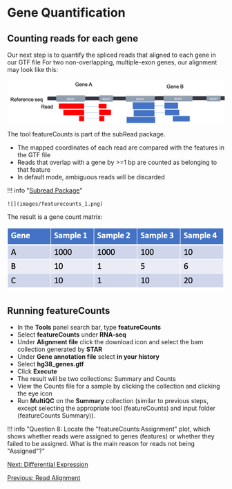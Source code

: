 # Gene Quantification

## Counting reads for each gene
Our next step is to quantify the spliced reads that aligned to each gene in our GTF file
For two non-overlapping, multiple-exon genes, our alignment may look like this:

![](images/featurecounts_0.png)


The tool featureCounts is part of the subRead package.
- The mapped coordinates of each read are compared with the features in the GTF file
- Reads that overlap with a gene by >=1 bp are counted as belonging to that feature 
- In default mode, ambiguous reads will be discarded

!!! info "[Subread Package](http://subread.sourceforge.net/)"

    ![](images/featurecounts_1.png)


The result is a gene count matrix:

![](images/featurecounts_2.png)


## Running featureCounts
- In the **Tools** panel search bar, type **featureCounts**
- Select **featureCounts** under **RNA-seq**
- Under **Alignment file** click the download icon and select the bam collection generated by **STAR**
- Under **Gene annotation file** select **in your history**
- Select **hg38_genes.gtf**
- Click **Execute**
- The result will be two collections: Summary and Counts
- View the Counts file for a sample by clicking the collection and clicking the eye icon 
- Run **MultiQC** on the **Summary** collection (similar to previous steps, except selecting the appropriate tool (featureCounts) and input folder (featureCounts Summary)).

!!! info "Question 8: Locate the "featureCounts:Assignment" plot, which shows whether reads were assigned to genes (features) or whether they failed to be assigned. What is the main reason for reads not being "Assigned"?"

[Next: Differential Expression](05_Diff_expression.md)

[Previous: Read Alignment](03_Read_alignment.md)


